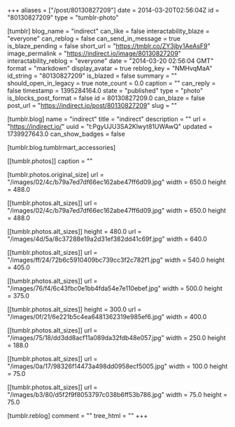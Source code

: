 +++
aliases = ["/post/80130827209"]
date = 2014-03-20T02:56:04Z
id = "80130827209"
type = "tumblr-photo"

[tumblr]
blog_name = "indirect"
can_like = false
interactability_blaze = "everyone"
can_reblog = false
can_send_in_message = true
is_blaze_pending = false
short_url = "https://tmblr.co/ZY3jby1AeAsF9"
image_permalink = "https://indirect.io/image/80130827209"
interactability_reblog = "everyone"
date = "2014-03-20 02:56:04 GMT"
format = "markdown"
display_avatar = true
reblog_key = "NMHvqMaA"
id_string = "80130827209"
is_blazed = false
summary = ""
should_open_in_legacy = true
note_count = 0.0
caption = ""
can_reply = false
timestamp = 1395284164.0
state = "published"
type = "photo"
is_blocks_post_format = false
id = 80130827209.0
can_blaze = false
post_url = "https://indirect.io/post/80130827209"
slug = ""

[tumblr.blog]
name = "indirect"
title = "indirect"
description = ""
url = "https://indirect.io/"
uuid = "t:PgyUJU3SA2Klwyt81UWAwQ"
updated = 1739927643.0
can_show_badges = false

[tumblr.blog.tumblrmart_accessories]

[[tumblr.photos]]
caption = ""

[tumblr.photos.original_size]
url = "/images/02/4c/b79a7ed7df66ec162abe47ff6d09.jpg"
width = 650.0
height = 488.0

[[tumblr.photos.alt_sizes]]
url = "/images/02/4c/b79a7ed7df66ec162abe47ff6d09.jpg"
width = 650.0
height = 488.0

[[tumblr.photos.alt_sizes]]
height = 480.0
url = "/images/4d/5a/8c37288e19a2d31ef382dd41c69f.jpg"
width = 640.0

[[tumblr.photos.alt_sizes]]
url = "/images/ff/24/72b6c5910409bc739cc3f2c782f1.jpg"
width = 540.0
height = 405.0

[[tumblr.photos.alt_sizes]]
url = "/images/76/f4/6c43fbc0e1bb4fda54e7e110ebef.jpg"
width = 500.0
height = 375.0

[[tumblr.photos.alt_sizes]]
height = 300.0
url = "/images/0f/21/6e221b5c4ea6481362319e985ef6.jpg"
width = 400.0

[[tumblr.photos.alt_sizes]]
url = "/images/75/18/dd3dd8acf11a089da32fdb48e057.jpg"
width = 250.0
height = 188.0

[[tumblr.photos.alt_sizes]]
url = "/images/0a/17/98326f14473a498dd0958ecf5005.jpg"
width = 100.0
height = 75.0

[[tumblr.photos.alt_sizes]]
url = "/images/b3/80/d5f2f9f8053797c038b6ff53b786.jpg"
width = 75.0
height = 75.0

[tumblr.reblog]
comment = ""
tree_html = ""
+++
